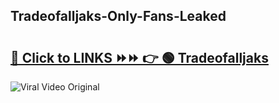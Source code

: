
 ## Tradeofalljaks-Only-Fans-Leaked

# <h2><a href="https://clipsfans.com/Tradeofalljaks&ref=git">🔗 Click to LINKS ⏩⏩ 👉 🟢 Tradeofalljaks </a></h2>

<a href="https://clipsfans.com/Tradeofalljaks&ref=git" rel="nofollow" data-target="animated-image.originalLink"><img src="https://i.ibb.co.com/xMMVF88/686577567.gif" alt="Viral Video Original" style="max-width: 100%; display: inline-block;" data-target="animated-image.originalImage"></a>
